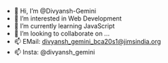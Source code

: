 - 👋 Hi, I’m @Divyansh-Gemini
- 👀 I’m interested in Web Development
- 🌱 I’m currently learning JavaScript
- 💞️ I’m looking to collaborate on ...
- 📫 EMail: divyansh_gemini_bca20s1@jimsindia.org
- 📫 Insta: @divyansh_gemini
